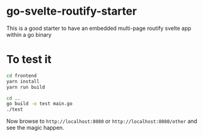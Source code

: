 # go-svelte-routify-starter
This is a good starter to have an embedded multi-page routify svelte app within a go binary

# To test it

```bash
cd frontend
yarn install
yarn run build

cd ..
go build -o test main.go
./test
```

Now browse to `http://localhost:8080` or `http://localhost:8080/other` and see the magic happen.
